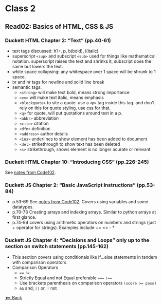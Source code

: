 # Class 2

## Read02: Basics of HTML, CSS & JS

### Duckett HTML Chapter 2: “Text” (pp.40-61)

- text tags discussed: h1+, p, b(bold), i(italic)
- superscript `<sup>` and subscript `<sub>` used for things like mathematical notation. superscript raises the text and shrinks it, subscript does the same but lowers the text.
- white space collapsing: any whitespace over 1 space will be shrunk to 1 space.
- br and hr tags for newline and solid line break
- semantic tags:
  - `<strong>` will make text bold, means strong importance
  - `<em>` will make text italic, means emphasis
  - `<blockquote>` to site a quote. use a `<p>` tag inside this tag. and don't rely on this for quote styling, use css for that.
  - `<q>` for quote, will put quotations around text in a p.
  - `<abbr>` abbreviation
  - `<cite>` citation
  - `<dfn>` definition
  - `<address>` author details
  - `<ins>` underlines to show element has been added to document
  - `<del>` strikethrough to show text has been deleted
  - `<s>` strikethrough, shows element is no longer acurate or relevant

### Duckett HTML Chapter 10: “Introducing CSS” (pp.226-245)

See [notes from Code102](../code102/class05-css.md).

### Duckett JS Chapter 2: “Basic JavaScript Instructions” (pp.53-84)

- p.53-69 See [notes from Code102](../code102/class06a-javascript.md). Covers using variables and some datatypes.
- p.70-73 Creating arrays and indexing arrays. Similar to python arrays at first glance.
- p.74-84 covers using arithmetic operators on numbers and strings (just + operator for strings). Examples include += <= - *

### Duckett JS Chapter 4: “Decisions and Loops” only up to the section on switch statements (pp.145-162)

- This section covers using conditionals like if...else statements in tandem with comparison operators.
- Comparison Operators
  - `==` `!=`
  - Strictly Equal and not Equal preferable `===` `!==`
  - Use brackets parenthesis on comparison operators `(score >= pass)`
  - `&&` and, `||` or, `!` not

[<== Back](/README.md)
